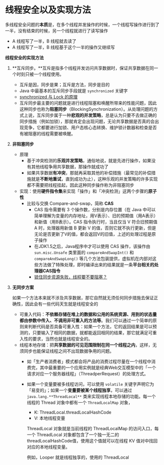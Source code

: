 # 线程安全以及实现方法

多线程安全问题的**本质**是，在多个线程并发操作的时候，一个线程写操作进行到了一半，没有结束的时候，另一个线程就进行了读写操作

- A 线程写了一半，B 线程就去读了
- A 线程写了一半，B 线程基于这个一半的操作又继续写

**线程安全的实现方法**

1. **互斥同步。**互斥是指多个线程并发访问共享数据时，保证共享数据在同一个时刻只被一个线程使用。
    - 互斥是因，同步是果；互斥是方法，同步是目的
    - Java 中最基本的互斥同步手段就是 `synchronized` 关键字
    - [synchronized 与 Lock 的原理](./synchronized与Lock的原理.md)
    - 互斥同步最主要的问题就是进行线程阻塞和唤醒所带来的性能问题，因此这种同步也称为**阻塞同步**（BlockingSynchronization）。从处理问题的方式上说，互斥同步属于一种**悲观的并发策略**，总是认为只要不去做正确的同步措施（例如加锁），那就肯定会出现问题，无论共享数据是否真的会出现竞争，它都要进行加锁、用户态核心态转换、维护锁计数器和检查是否有被阻塞的线程需要被唤醒。
2. **非阻塞同步**
    - 原理
        - 基于冲突检测的**乐观并发策略**，通俗地说，就是先进行操作，如果没有其他线程争用共享数据，那操作就成功了
        - 如果共享数据**有冲突**，那就再采取其他的补偿措施（最常见的补偿措施就是**不断地重试**，直到成功为止），这种乐观的并发策略的许多实现都不需要把线程挂起，因此这种同步操作称为非阻塞同步
    - 实现：使用**硬件指令集**来实现「操作」和「冲突检测」这两个步骤的**原子性**
        - 比较与交换 Compare-and-swap，简称 **CAS**
            - CAS 指令需要有 3 个操作数，分别是内存位置（在 Java 中可以简单理解为变量的内存地址，用V表示）、旧的预期值（用A表示）和新值（用B表示）。CAS 指令执行时，当且仅当 V 符合旧预期值 A 时，处理器用新值 B 更新 V 的值，否则它就不执行更新，但是无论是否更新了V的值，都会返回V的旧值，上述的处理过程是原子操作
            - 在JDK1.5之后，Java程序中才可以使用 CAS 操作，该操作由`sun.misc.Unsafe` 类里面的 `compareAndSwapInt()` 和 `compareAndSwapLong()` 等几个方法包装提供，虚拟机在内部对这些方法做了特殊处理，即时编译出来的结果就是一条**平台相关的处理器CAS指令**
            - [锁住同步资源失败，线程要不要阻塞？](./锁住同步资源失败，线程要不要阻塞.md)
3. **无同步方案**

    如果一个方法本来就不涉及共享数据，那它自然就无须任何同步措施去保证正确性，因此会有一些代码天生就是线程安全的

    - 可重入代码：**不依赖存储在堆上的数据和公用的系统资源、用到的状态量都由参数中传入、不调用非可重入的方法等**。我们可以通过一个简单的原则来判断代码是否具备可重入性：如果一个方法，它的返回结果是可以预测的，只要输入了相同的数据，就都能返回相同的结果，那它就满足可重入性的要求，当然也就是线程安全的。
    - 线程本地存储：把**共享数据的可见范围限制在同一个线程之内**，这样，无须同步也能保证线程之间不出现数据争用的问题。
        - 如「生产者消费者」模式都会将产品的消费过程尽量在一个线程中消费完，其中最重要的一个应用实例就是经典Web交互模型中的「一个请求对应一个服务器线程」（ThreadperRequest）的处理方式。
        - 如果一个变量要被多线程访问，可以使用 `volatile` 关键字声明它为「易变的」；如果一个**变量要被某个线程独享**，可以通过 `java.lang.**ThreadLocal**` 类来实现线程本地存储的功能。每一个线程的 Thread 对象中都有一个 `ThreadLocalMap` 对象，
            - K: ThreadLocal.threadLocalHashCode
            - V: 本地线程变量

            ThreadLocal 对象就是当前线程的 ThreadLocalMap 的访问入口，每一个 ThreadLocal 对象都包含了一个独一无二的threadLocalHashCode值，使用这个值就可以在线程 KV 值对中找回对应的本地线程变量。

            例如，Looper 就是线程独享的，使用的 ThreadLocal
